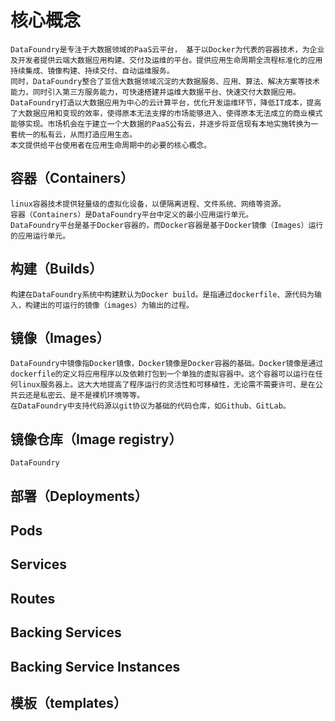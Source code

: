 # 核心概念

    DataFoundry是专注于大数据领域的PaaS云平台， 基于以Docker为代表的容器技术，为企业及开发者提供云端大数据应用构建、交付及运维的平台。提供应用生命周期全流程标准化的应用持续集成、镜像构建、持续交付、自动运维服务。
    同时，DataFoundry整合了亚信大数据领域沉淀的大数据服务、应用、算法、解决方案等技术能力，同时引入第三方服务能力，可快速搭建并运维大数据平台、快速交付大数据应用。
    DataFoundry打造以大数据应用为中心的云计算平台，优化开发运维环节，降低IT成本，提高了大数据应用和变现的效率，使得原本无法支撑的市场能够进入、使得原本无法成立的商业模式能够实现。市场机会在于建立一个大数据的PaaS公有云，并逐步将亚信现有本地实施转换为一套统一的私有云，从而打造应用生态。
    本文提供给平台使用者在应用生命周期中的必要的核心概念。
    
## 容器（Containers）

    linux容器技术提供轻量级的虚拟化设备，以便隔离进程、文件系统、网络等资源。
    容器（Containers）是DataFoundry平台中定义的最小应用运行单元。
    DataFoundry平台是基于Docker容器的，而Docker容器是基于Docker镜像（Images）运行的应用运行单元。
    
## 构建（Builds）

    构建在DataFoundry系统中构建默认为Docker build。是指通过dockerfile、源代码为输入，构建出的可运行的镜像（images）为输出的过程。
    
## 镜像（Images）
    
    DataFoundry中镜像指Docker镜像，Docker镜像是Docker容器的基础。Docker镜像是通过dockerfile的定义将应用程序以及依赖打包到一个单独的虚拟容器中。这个容器可以运行在任何linux服务器上。这大大地提高了程序运行的灵活性和可移植性，无论需不需要许可、是在公共云还是私密云、是不是裸机环境等等。
    在DataFoundry中支持代码源以git协议为基础的代码仓库，如Github、GitLab。
    
## 镜像仓库（Image registry）
    DataFoundry
## 部署（Deployments）

## Pods
## Services
## Routes
## Backing Services
## Backing Service Instances
## 模板（templates）






